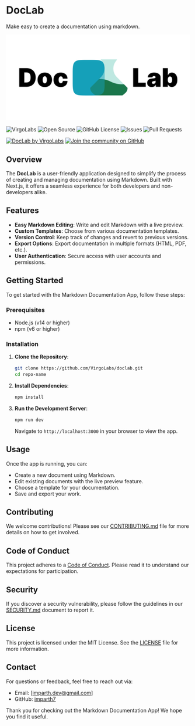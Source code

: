 # DocLab

Make easy to create a documentation using markdown.

![DocLab](doclab.png)

![VirgoLabs](https://img.shields.io/badge/VirgoLabs-1A764B)
![Open Source](https://img.shields.io/badge/Open%20Source-Yes-brightgreen.svg)
![GitHub License](https://img.shields.io/badge/License-MIT-blue.svg)
![Issues](https://img.shields.io/github/issues/VirgoLabs/doclab.svg)
![Pull Requests](https://img.shields.io/github/issues-pr/VirgoLabs/doclab.svg)

<!-- <a href="https://github.com/vercel/next.js/blob/canary/license.md"><img alt="License" src="https://img.shields.io/npm/l/doclab.svg?style=for-the-badge&labelColor=000000"></a> -->
<a href="https://github.com/VirgoLabs/doclab/"><img alt="DocLab by VirgoLabs" src="https://img.shields.io/badge/DocLab-000000?style=for-the-badge&logoSize=20&label=VirgoLabs&labelColor=1A764B"></a>
<a href="https://github.com/VirgoLabs/doclab/discussions/"><img alt="Join the community on GitHub" src="https://img.shields.io/badge/Join%20the%20community-1A764B.svg?style=for-the-badge&labelColor=000000"></a>

## Overview

The **DocLab** is a user-friendly application designed to simplify the process of creating and managing documentation using Markdown. Built with Next.js, it offers a seamless experience for both developers and non-developers alike.

## Features

- **Easy Markdown Editing**: Write and edit Markdown with a live preview.
- **Custom Templates**: Choose from various documentation templates.
- **Version Control**: Keep track of changes and revert to previous versions.
- **Export Options**: Export documentation in multiple formats (HTML, PDF, etc.).
- **User Authentication**: Secure access with user accounts and permissions.

## Getting Started

To get started with the Markdown Documentation App, follow these steps:

### Prerequisites

- Node.js (v14 or higher)
- npm (v6 or higher)

### Installation

1. **Clone the Repository**:
   ```bash
   git clone https://github.com/VirgoLabs/doclab.git
   cd repo-name
   ```

2. **Install Dependencies**:
   ```bash
   npm install
   ```

3. **Run the Development Server**:
   ```bash
   npm run dev
   ```
   Navigate to `http://localhost:3000` in your browser to view the app.

## Usage

Once the app is running, you can:

- Create a new document using Markdown.
- Edit existing documents with the live preview feature.
- Choose a template for your documentation.
- Save and export your work.

## Contributing

We welcome contributions! Please see our [CONTRIBUTING.md](CONTRIBUTING.md) file for more details on how to get involved.

## Code of Conduct

This project adheres to a [Code of Conduct](CODE_OF_CONDUCT.md). Please read it to understand our expectations for participation.

## Security

If you discover a security vulnerability, please follow the guidelines in our [SECURITY.md](SECURITY.md) document to report it.

## License

This project is licensed under the MIT License. See the [LICENSE](LICENSE) file for more information.

## Contact

For questions or feedback, feel free to reach out via:

- Email: [imparth.dev@gmail.com]
- GitHub: [imparth7](https://github.com/imparth7)

Thank you for checking out the Markdown Documentation App! We hope you find it useful.
